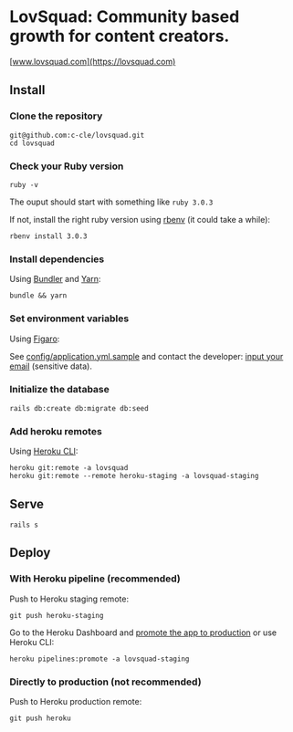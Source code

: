 # LovSquad: Community based growth for content creators.

[www.lovsquad.com](https://lovsquad.com)

## Install

### Clone the repository

```shell
git@github.com:c-cle/lovsquad.git
cd lovsquad
```

### Check your Ruby version

```shell
ruby -v
```

The ouput should start with something like `ruby 3.0.3`

If not, install the right ruby version using [rbenv](https://github.com/rbenv/rbenv) (it could take a while):

```shell
rbenv install 3.0.3
```

### Install dependencies

Using [Bundler](https://github.com/bundler/bundler) and [Yarn](https://github.com/yarnpkg/yarn):

```shell
bundle && yarn
```

### Set environment variables

Using [Figaro](https://github.com/laserlemon/figaro):

See [config/application.yml.sample](https://github.com/c-cle/lovsquad/blob/master/config/application.yml.sample) and contact the developer: [input your email](mailto:your-email) (sensitive data).

### Initialize the database

```shell
rails db:create db:migrate db:seed
```

### Add heroku remotes

Using [Heroku CLI](https://devcenter.heroku.com/articles/heroku-cli):

```shell
heroku git:remote -a lovsquad
heroku git:remote --remote heroku-staging -a lovsquad-staging
```

## Serve

```shell
rails s
```

## Deploy

### With Heroku pipeline (recommended)

Push to Heroku staging remote:

```shell
git push heroku-staging
```

Go to the Heroku Dashboard and [promote the app to production](https://devcenter.heroku.com/articles/pipelines) or use Heroku CLI:

```shell
heroku pipelines:promote -a lovsquad-staging
```

### Directly to production (not recommended)

Push to Heroku production remote:

```shell
git push heroku
```

